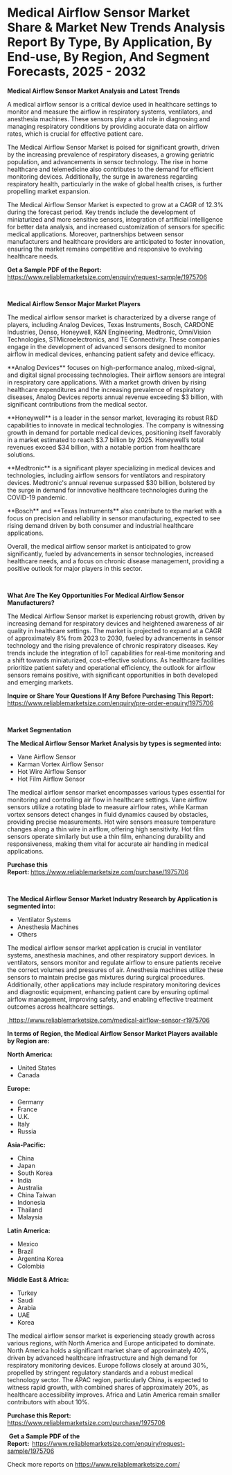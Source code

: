 <p><h1>Medical Airflow Sensor Market Share & Market New Trends Analysis Report By Type, By Application, By End-use, By Region, And Segment Forecasts, 2025 - 2032</h1></p><p><strong>Medical Airflow Sensor Market Analysis and Latest Trends</strong></p>
<p><p>A medical airflow sensor is a critical device used in healthcare settings to monitor and measure the airflow in respiratory systems, ventilators, and anesthesia machines. These sensors play a vital role in diagnosing and managing respiratory conditions by providing accurate data on airflow rates, which is crucial for effective patient care. </p><p>The Medical Airflow Sensor Market is poised for significant growth, driven by the increasing prevalence of respiratory diseases, a growing geriatric population, and advancements in sensor technology. The rise in home healthcare and telemedicine also contributes to the demand for efficient monitoring devices. Additionally, the surge in awareness regarding respiratory health, particularly in the wake of global health crises, is further propelling market expansion. </p><p>The Medical Airflow Sensor Market is expected to grow at a CAGR of 12.3% during the forecast period. Key trends include the development of miniaturized and more sensitive sensors, integration of artificial intelligence for better data analysis, and increased customization of sensors for specific medical applications. Moreover, partnerships between sensor manufacturers and healthcare providers are anticipated to foster innovation, ensuring the market remains competitive and responsive to evolving healthcare needs.</p></p>
<p><strong>Get a Sample PDF of the Report:&nbsp;</strong> <a href="https://www.reliablemarketsize.com/enquiry/request-sample/1975706?utm_campaign=3092&utm_medium=2&utm_source=Github&utm_content=ia&utm_term=06042025&utm_id=medical-airflow-sensor">https://www.reliablemarketsize.com/enquiry/request-sample/1975706</a></p>
<p>&nbsp;</p>
<p><strong>Medical Airflow Sensor Major Market Players</strong></p>
<p><p>The medical airflow sensor market is characterized by a diverse range of players, including Analog Devices, Texas Instruments, Bosch, CARDONE Industries, Denso, Honeywell, K&N Engineering, Medtronic, OmniVision Technologies, STMicroelectronics, and TE Connectivity. These companies engage in the development of advanced sensors designed to monitor airflow in medical devices, enhancing patient safety and device efficacy.</p><p>**Analog Devices** focuses on high-performance analog, mixed-signal, and digital signal processing technologies. Their airflow sensors are integral in respiratory care applications. With a market growth driven by rising healthcare expenditures and the increasing prevalence of respiratory diseases, Analog Devices reports annual revenue exceeding $3 billion, with significant contributions from the medical sector.</p><p>**Honeywell** is a leader in the sensor market, leveraging its robust R&D capabilities to innovate in medical technologies. The company is witnessing growth in demand for portable medical devices, positioning itself favorably in a market estimated to reach $3.7 billion by 2025. Honeywell’s total revenues exceed $34 billion, with a notable portion from healthcare solutions.</p><p>**Medtronic** is a significant player specializing in medical devices and technologies, including airflow sensors for ventilators and respiratory devices. Medtronic's annual revenue surpassed $30 billion, bolstered by the surge in demand for innovative healthcare technologies during the COVID-19 pandemic.</p><p>**Bosch** and **Texas Instruments** also contribute to the market with a focus on precision and reliability in sensor manufacturing, expected to see rising demand driven by both consumer and industrial healthcare applications.</p><p>Overall, the medical airflow sensor market is anticipated to grow significantly, fueled by advancements in sensor technologies, increased healthcare needs, and a focus on chronic disease management, providing a positive outlook for major players in this sector.</p></p>
<p>&nbsp;</p>
<p><strong>What Are The Key Opportunities For Medical Airflow Sensor Manufacturers?</strong></p>
<p><p>The Medical Airflow Sensor market is experiencing robust growth, driven by increasing demand for respiratory devices and heightened awareness of air quality in healthcare settings. The market is projected to expand at a CAGR of approximately 8% from 2023 to 2030, fueled by advancements in sensor technology and the rising prevalence of chronic respiratory diseases. Key trends include the integration of IoT capabilities for real-time monitoring and a shift towards miniaturized, cost-effective solutions. As healthcare facilities prioritize patient safety and operational efficiency, the outlook for airflow sensors remains positive, with significant opportunities in both developed and emerging markets.</p></p>
<p><strong>Inquire or Share Your Questions If Any Before Purchasing This Report:</strong> <a href="https://www.reliablemarketsize.com/enquiry/pre-order-enquiry/1975706?utm_campaign=3092&utm_medium=2&utm_source=Github&utm_content=ia&utm_term=06042025&utm_id=medical-airflow-sensor">https://www.reliablemarketsize.com/enquiry/pre-order-enquiry/1975706</a></p>
<p>&nbsp;</p>
<p><strong>Market Segmentation</strong></p>
<p><strong>The Medical Airflow Sensor Market Analysis by types is segmented into:</strong></p>
<p><ul><li>Vane Airflow Sensor</li><li>Karman Vortex Airflow Sensor</li><li>Hot Wire Airflow Sensor</li><li>Hot Film Airflow Sensor</li></ul></p>
<p><p>The medical airflow sensor market encompasses various types essential for monitoring and controlling air flow in healthcare settings. Vane airflow sensors utilize a rotating blade to measure airflow rates, while Karman vortex sensors detect changes in fluid dynamics caused by obstacles, providing precise measurements. Hot wire sensors measure temperature changes along a thin wire in airflow, offering high sensitivity. Hot film sensors operate similarly but use a thin film, enhancing durability and responsiveness, making them vital for accurate air handling in medical applications.</p></p>
<p><strong>Purchase this Report:&nbsp;</strong><a href="https://www.reliablemarketsize.com/purchase/1975706?utm_campaign=3092&utm_medium=2&utm_source=Github&utm_content=ia&utm_term=06042025&utm_id=medical-airflow-sensor">https://www.reliablemarketsize.com/purchase/1975706</a></p>
<p>&nbsp;</p>
<p><strong>The Medical Airflow Sensor Market Industry Research by Application is segmented into:</strong></p>
<p><ul><li>Ventilator Systems</li><li>Anesthesia Machines</li><li>Others</li></ul></p>
<p><p>The medical airflow sensor market application is crucial in ventilator systems, anesthesia machines, and other respiratory support devices. In ventilators, sensors monitor and regulate airflow to ensure patients receive the correct volumes and pressures of air. Anesthesia machines utilize these sensors to maintain precise gas mixtures during surgical procedures. Additionally, other applications may include respiratory monitoring devices and diagnostic equipment, enhancing patient care by ensuring optimal airflow management, improving safety, and enabling effective treatment outcomes across healthcare settings.</p></p>
<p><a href="https://www.reliablemarketsize.com/medical-airflow-sensor-r1975706?utm_campaign=3092&utm_medium=2&utm_source=Github&utm_content=ia&utm_term=06042025&utm_id=medical-airflow-sensor">&nbsp;https://www.reliablemarketsize.com/medical-airflow-sensor-r1975706</a></p>
<p><strong>In terms of Region, the Medical Airflow Sensor Market Players available by Region are:</strong></p>
<p>
    <p> <strong> North America: </strong>
        <ul>
            <li>United States</li>
            <li>Canada</li>
        </ul>
        </p> 
    <p> <strong> Europe: </strong>
        <ul>
            <li>Germany</li>
            <li>France</li>
            <li>U.K.</li>
            <li>Italy</li>
            <li>Russia</li>
        </ul>
        </p> 
    <p> <strong> Asia-Pacific: </strong>
        <ul>
            <li>China</li>
            <li>Japan</li>
            <li>South Korea</li>
            <li>India</li>
            <li>Australia</li>
            <li>China Taiwan</li>
            <li>Indonesia</li>
            <li>Thailand</li>
            <li>Malaysia</li>
        </ul>
        </p> 
    <p> <strong> Latin America: </strong>
        <ul>
            <li>Mexico</li>
            <li>Brazil</li>
            <li>Argentina Korea</li>
            <li>Colombia</li>
        </ul>
        </p> 
    <p> <strong> Middle East & Africa: </strong>
        <ul>
            <li>Turkey</li>
            <li>Saudi</li>
            <li>Arabia</li>
            <li>UAE</li>
            <li>Korea</li>
        </ul>
    </p>
    </p>
<p><p>The medical airflow sensor market is experiencing steady growth across various regions, with North America and Europe anticipated to dominate. North America holds a significant market share of approximately 40%, driven by advanced healthcare infrastructure and high demand for respiratory monitoring devices. Europe follows closely at around 30%, propelled by stringent regulatory standards and a robust medical technology sector. The APAC region, particularly China, is expected to witness rapid growth, with combined shares of approximately 20%, as healthcare accessibility improves. Africa and Latin America remain smaller contributors with about 10%.</p></p>
<p><strong>Purchase this Report: </strong><a href="https://www.reliablemarketsize.com/purchase/1975706?utm_campaign=3092&utm_medium=2&utm_source=Github&utm_content=ia&utm_term=06042025&utm_id=medical-airflow-sensor">https://www.reliablemarketsize.com/purchase/1975706</a></p>
<p>&nbsp;<strong>Get a Sample PDF of the Report:&nbsp;&nbsp;</strong><a href="https://www.reliablemarketsize.com/enquiry/request-sample/1975706?utm_campaign=3092&utm_medium=2&utm_source=Github&utm_content=ia&utm_term=06042025&utm_id=medical-airflow-sensor">https://www.reliablemarketsize.com/enquiry/request-sample/1975706</a></p>
<p><strong></strong></p>
<p>Check more reports on <a href="https://www.reliablemarketsize.com/?utm_campaign=3092&utm_medium=2&utm_source=Github&utm_content=ia&utm_term=06042025&utm_id=medical-airflow-sensor">https://www.reliablemarketsize.com/</a></p>